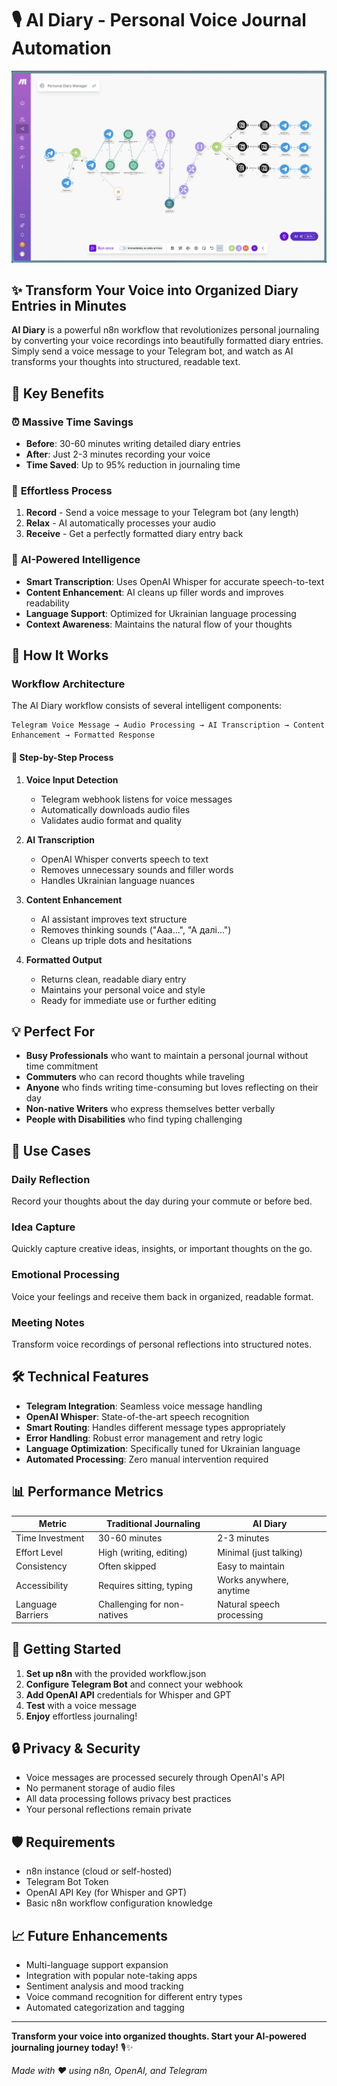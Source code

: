 # 🎙️ AI Diary - Personal Voice Journal Automation

![AI Diary Workflow Preview](assets/preview.png)

## ✨ Transform Your Voice into Organized Diary Entries in Minutes

**AI Diary** is a powerful n8n workflow that revolutionizes personal journaling by converting your voice recordings into beautifully formatted diary entries. Simply send a voice message to your Telegram bot, and watch as AI transforms your thoughts into structured, readable text.

## 🚀 Key Benefits

### ⏰ **Massive Time Savings**

- **Before**: 30-60 minutes writing detailed diary entries
- **After**: Just 2-3 minutes recording your voice
- **Time Saved**: Up to 95% reduction in journaling time

### 🎯 **Effortless Process**

1. **Record** - Send a voice message to your Telegram bot (any length)
2. **Relax** - AI automatically processes your audio
3. **Receive** - Get a perfectly formatted diary entry back

### 🧠 **AI-Powered Intelligence**

- **Smart Transcription**: Uses OpenAI Whisper for accurate speech-to-text
- **Content Enhancement**: AI cleans up filler words and improves readability
- **Language Support**: Optimized for Ukrainian language processing
- **Context Awareness**: Maintains the natural flow of your thoughts

## 🔧 How It Works

### Workflow Architecture

The AI Diary workflow consists of several intelligent components:

```
Telegram Voice Message → Audio Processing → AI Transcription → Content Enhancement → Formatted Response
```

#### 🎯 **Step-by-Step Process**

1. **Voice Input Detection**

   - Telegram webhook listens for voice messages
   - Automatically downloads audio files
   - Validates audio format and quality

2. **AI Transcription**

   - OpenAI Whisper converts speech to text
   - Removes unnecessary sounds and filler words
   - Handles Ukrainian language nuances

3. **Content Enhancement**

   - AI assistant improves text structure
   - Removes thinking sounds ("Ааа...", "А далі...")
   - Cleans up triple dots and hesitations

4. **Formatted Output**
   - Returns clean, readable diary entry
   - Maintains your personal voice and style
   - Ready for immediate use or further editing

## 💡 Perfect For

- **Busy Professionals** who want to maintain a personal journal without time commitment
- **Commuters** who can record thoughts while traveling
- **Anyone** who finds writing time-consuming but loves reflecting on their day
- **Non-native Writers** who express themselves better verbally
- **People with Disabilities** who find typing challenging

## 🎯 Use Cases

### Daily Reflection

Record your thoughts about the day during your commute or before bed.

### Idea Capture

Quickly capture creative ideas, insights, or important thoughts on the go.

### Emotional Processing

Voice your feelings and receive them back in organized, readable format.

### Meeting Notes

Transform voice recordings of personal reflections into structured notes.

## 🛠️ Technical Features

- **Telegram Integration**: Seamless voice message handling
- **OpenAI Whisper**: State-of-the-art speech recognition
- **Smart Routing**: Handles different message types appropriately
- **Error Handling**: Robust error management and retry logic
- **Language Optimization**: Specifically tuned for Ukrainian language
- **Automated Processing**: Zero manual intervention required

## 📊 Performance Metrics

| Metric            | Traditional Journaling      | AI Diary                  |
| ----------------- | --------------------------- | ------------------------- |
| Time Investment   | 30-60 minutes               | 2-3 minutes               |
| Effort Level      | High (writing, editing)     | Minimal (just talking)    |
| Consistency       | Often skipped               | Easy to maintain          |
| Accessibility     | Requires sitting, typing    | Works anywhere, anytime   |
| Language Barriers | Challenging for non-natives | Natural speech processing |

## 🚀 Getting Started

1. **Set up n8n** with the provided workflow.json
2. **Configure Telegram Bot** and connect your webhook
3. **Add OpenAI API** credentials for Whisper and GPT
4. **Test** with a voice message
5. **Enjoy** effortless journaling!

## 🔒 Privacy & Security

- Voice messages are processed securely through OpenAI's API
- No permanent storage of audio files
- All data processing follows privacy best practices
- Your personal reflections remain private

## 🛡️ Requirements

- n8n instance (cloud or self-hosted)
- Telegram Bot Token
- OpenAI API Key (for Whisper and GPT)
- Basic n8n workflow configuration knowledge

## 📈 Future Enhancements

- Multi-language support expansion
- Integration with popular note-taking apps
- Sentiment analysis and mood tracking
- Voice command recognition for different entry types
- Automated categorization and tagging

---

**Transform your voice into organized thoughts. Start your AI-powered journaling journey today!** 🎙️✨

_Made with ❤️ using n8n, OpenAI, and Telegram_
